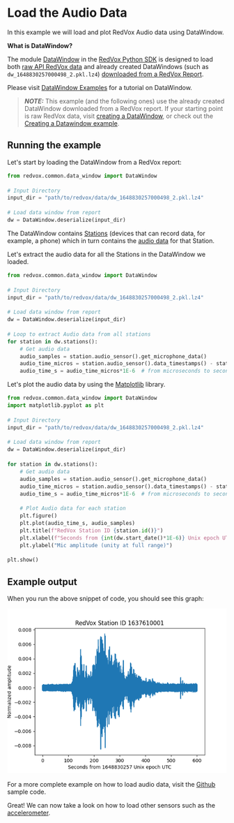 # Load the Audio Data 

In this example we will load and plot RedVox Audio data using DataWindow.

**What is DataWindow?**

The module [DataWindow](https://github.com/RedVoxInc/redvox-python-sdk/tree/master/docs/python_sdk/data_window#-redvox-python-sdk-datawindow-manual)
in the [RedVox Python SDK](https://github.com/RedVoxInc/redvox-python-sdk) is designed to load both [raw API RedVox data](https://github.com/RedVoxInc/redvox-python-sdk/tree/master/docs/python_sdk/data_window#creating-datawindows) 
and already created DataWindows (such as `dw_1648830257000498_2.pkl.lz4`) 
[downloaded from a RedVox Report](getting_data_from_report.md). 

Please visit
[DataWindow Examples](https://redvoxinc.github.io/datawindow-examples/index.html) for a tutorial on DataWindow.

> **_NOTE:_**  This example (and the following ones) use the already created DataWindow downloaded from a RedVox report. 
> If your starting point is raw RedVox data, visit 
> [creating a DataWindow](https://github.com/RedVoxInc/redvox-python-sdk/tree/master/docs/python_sdk/data_window#creating-datawindows),
> or check out the [Creating a Datawindow example](https://redvoxinc.github.io/datawindow-examples/00_create_data_window.html).

## Running the example

Let's start by loading the DataWindow from a RedVox report:

```python
from redvox.common.data_window import DataWindow

# Input Directory
input_dir = "path/to/redvox/data/dw_1648830257000498_2.pkl.lz4"

# Load data window from report
dw = DataWindow.deserialize(input_dir)
```
The DataWindow contains [Stations](https://github.com/RedVoxInc/redvox-python-sdk/tree/master/docs/python_sdk/data_window/station#-redvox-python-sdk-station-and-sensordata-manual)
(devices that can record data, for example, a phone) which in turn contains the [audio data](https://github.com/RedVoxInc/redvox-python-sdk/tree/master/docs/python_sdk/data_window/station#sensor-data)
for that Station.

Let's extract the audio data for all the Stations in the DataWindow we loaded.

```python
from redvox.common.data_window import DataWindow

# Input Directory
input_dir = "path/to/redvox/data/dw_1648830257000498_2.pkl.lz4"

# Load data window from report
dw = DataWindow.deserialize(input_dir)

# Loop to extract Audio data from all stations
for station in dw.stations():
    # Get audio data 
    audio_samples = station.audio_sensor().get_microphone_data()
    audio_time_micros = station.audio_sensor().data_timestamps() - station.audio_sensor().first_data_timestamp()
    audio_time_s = audio_time_micros*1E-6  # from microseconds to seconds
```
Let's plot the audio data by using the [Matplotlib](https://matplotlib.org/) library.

```python
from redvox.common.data_window import DataWindow
import matplotlib.pyplot as plt

# Input Directory
input_dir = "path/to/redvox/data/dw_1648830257000498_2.pkl.lz4"

# Load data window from report
dw = DataWindow.deserialize(input_dir)

for station in dw.stations():
    # Get audio data 
    audio_samples = station.audio_sensor().get_microphone_data()
    audio_time_micros = station.audio_sensor().data_timestamps() - station.audio_sensor().first_data_timestamp()
    audio_time_s = audio_time_micros*1E-6  # from microseconds to seconds
    
    # Plot Audio data for each station
    plt.figure()
    plt.plot(audio_time_s, audio_samples)
    plt.title(f"RedVox Station ID {station.id()}")
    plt.xlabel(f"Seconds from {int(dw.start_date()*1E-6)} Unix epoch UTC")
    plt.ylabel("Mic amplitude (unity at full range)")

plt.show()
```
## Example output

When you run the above snippet of code, you should see this graph:

![](../img/fig_ex_00.png)

For a more complete example on how to load audio data, visit the
[Github](https://github.com/RedVoxInc/redvox-examples/blob/main/examples/ex_00_report_audio/load_audio.py) sample code.

Great! We can now take a look on how to load other sensors such as the [accelerometer](01_accelerometer_from_report.md).

